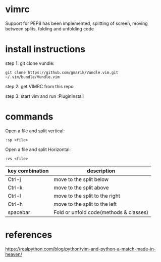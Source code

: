 # vimrc
Support for PEP8 has been implemented, splitting of screen, moving between splits, folding and unfolding code

# install instructions
step 1: git clone vundle:
```
git clone https://github.com/gmarik/Vundle.vim.git ~/.vim/bundle/Vundle.vim
```

step 2: get VIMRC from this repo

step 3: start vim and run :PluginInstall

# commands
Open a file and split vertical:
```
:sp <file>
```

Open a file and split Horizontal:
```
:vs <file>
```

key combination | description
--- | ---
Ctrl-j | move to the split below
Ctrl-k | move to the split above
Ctrl-l | move to the split to the right
Ctrl-h | move to the split to the left
spacebar | Fold or unfold code(methods & classes)

# references
https://realpython.com/blog/python/vim-and-python-a-match-made-in-heaven/
